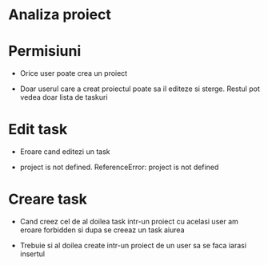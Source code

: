 # Analiza proiect

# Permisiuni

- Orice user poate crea un proiect

- Doar userul care a creat proiectul poate sa il editeze si sterge. Restul pot vedea doar lista de taskuri

# Edit task

- Eroare cand editezi un task

- project is not defined. ReferenceError: project is not defined

# Creare task

- Cand creez cel de al doilea task intr-un proiect cu acelasi user am eroare forbidden si dupa se creeaz un task aiurea

- Trebuie si al doilea create intr-un proiect de un user sa se faca iarasi insertul
